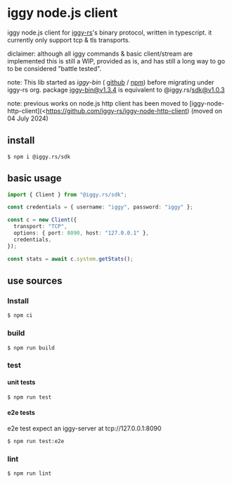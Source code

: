 # iggy node.js client

iggy node.js client for [iggy-rs](https://iggy.rs/)'s binary protocol, written in typescript. it currently only support tcp & tls transports.

diclaimer: although all iggy commands & basic client/stream are implemented this is still a WIP, provided as is, and has still a long way to go to be considered "battle tested".

note: This lib started as _iggy-bin_ ( [github](https://github.com/T1B0/iggy-bin) / [npm](https://www.npmjs.com/package/iggy-bin)) before migrating under iggy-rs org. package iggy-bin@v1.3.4 is equivalent to @iggy.rs/sdk@v1.0.3


note: previous works on node.js http client has been moved to [iggy-node-http-client](<https://github.com/iggy-rs/iggy-node-http-client) (moved on 04 July 2024)

## install

```
$ npm i @iggy.rs/sdk
```

## basic usage

```ts
import { Client } from "@iggy.rs/sdk";

const credentials = { username: "iggy", password: "iggy" };

const c = new Client({
  transport: "TCP",
  options: { port: 8090, host: "127.0.0.1" },
  credentials,
});

const stats = await c.system.getStats();
```

## use sources

### Install

```
$ npm ci
```

### build

```
$ npm run build
```

### test

#### unit tests
```
$ npm run test
```

#### e2e tests

e2e test expect an iggy-server at tcp://127.0.0.1:8090 
```
$ npm run test:e2e
```

### lint

```
$ npm run lint
```
